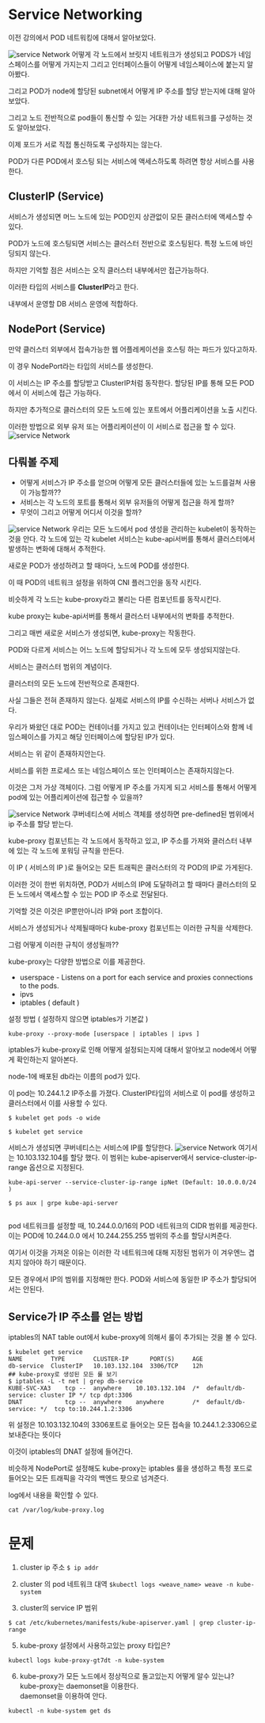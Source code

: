 # Service Networking
이전 강의에서 POD 네트워킹에 대해서 알아보았다.

![service Network](../contents/serviceNetwork01.PNG)
어떻게 각 노드에서 브릿지 네트워크가 생성되고 PODS가 네임스페이스를 어떻게 가지는지 그리고 인터페이스들이 어떻게 네임스페이스에 붙는지 알아봤다.

그리고 POD가 node에 할당된 subnet에서 어떻게 IP 주소를 할당 받는지에 대해 알아보았다.

그리고 노드 전반적으로 pod들이 통신할 수 있는 거대한 가상 네트워크를 구성하는 것도 알아보았다.

이제 포드가 서로 직접 통신하도록 구성하지는 않는다.

POD가 다른 POD에서 호스팅 되는 서비스에 액세스하도록 하려면 항상 서비스를 사용한다.

## ClusterIP (Service)
서비스가 생성되면 머느 노드에 있는 POD인지 상관없이 모든 클러스터에 액세스할 수 있다.

POD가 노드에 호스팅되면 서비스는 클러스터 전반으로 호스팅된다. 특정 노드에 바인딩되지 않는다.

하지만 기억할 점은 서비스는 오직 클러스터 내부에서만 접근가능하다.

이러한 타입의 서비스를 **ClusterIP**라고 한다.

내부에서 운영할 DB 서비스 운영에 적합하다.

## NodePort (Service)
만약 클러스터 외부에서 접속가능한 웹 어플레케이션을 호스팅 하는 파드가 있다고하자.

이 경우 NodePort라는 타입의 서비스를 생성한다.

이 서비스는 IP 주소를 할당받고 ClusterIP처럼 동작한다. 할당된 IP를 통해 모든 POD에서 이 서비스에 접근 가능하다.

하지만 추가적으로 클러스터의 모든 노드에 있는 포트에서 어플리케이션을 노출 시킨다.

이러한 방법으로 외부 유저 또는 어플리케이션이 이 서비스로 접근을 할 수 있다.
![service Network](../contents/serviceNetwork03.PNG)

## 다뤄볼 주제
* 어떻게 서비스가 IP 주소를 얻으며 어떻게 모든 클러스터들에 있는 노드를걸쳐 사용이 가능할까??
* 서비스는 각 노드의 포트를 통해서 외부 유저들의 어떻게 접근을 하게 할까?
* 무엇이 그리고 어떻게 어디서 이것을 할까?

![service Network](../contents/serviceNetwork04.PNG)
우리는 모든 노드에서 pod 생성을 관리하는 kubelet이 동작하는 것을 안다. 각 노드에 있는 각 kubelet 서비스는 kube-api서버를 통해서 클러스터에서 발생하는 변화에 대해서 추적한다.

새로운 POD가 생성하려고 할 때마다, 노드에 POD를 생성한다.

이 때 POD의 네트워크 설정을 위하여 CNI 플러그인을 동작 시킨다.

비슷하게 각 노드는 kube-proxy라고 불리는 다른 컴포넌트를 동작시킨다.

kube proxy는 kube-api서버를 통해서 클러스터 내부에서의 변화를 추적한다.

그리고 매번 새로운 서비스가 생성되면, kube-proxy는 작동한다.

POD와 다르게 서비스는 어느 노드에 할당되거나 각 노드에 모두 생성되지않는다.

서비스는 클러스터 범위의 계념이다.

클러스터의 모든 노드에 전반적으로 존재한다.

사실 그들은 전혀 존재하지 않는다. 실제로 서비스의 IP를 수신하는 서버나 서비스가 없다.

우리가 봐왔던 대로 POD는 컨테이너를 가지고 있고 컨테이너는 인터페이스와 함께 네임스페이스를 가지고 해당 인터페이스에 할당된 IP가 있다.

서비스는 위 같이 존재하지안는다.

서비스를 위한 프로세스 또는 네임스페이스 또는 인터페이스는 존재하지않는다.

이것은 그저 가상 객체이다. 그럼 어떻게 IP 주소를 가지게 되고 서비스를 통해서 어떻게 pod에 있는 어플리케이션에 접근할 수 있을까?

![service Network](../contents/serviceNetwork05.PNG)
쿠버네티스에 서비스 객체를 생성하면 pre-defined된 범위에서 ip 주소를 할당 받는다.

kube-proxy 컴포넌트는 각 노드에서 동작하고 있고, IP 주소를 가져와 클러스터 내부에 있는 각 노드에 포워딩 규칙을 만든다. 

이 IP ( 서비스의 IP )로 들어오는 모든 트래픽은 클러스터의 각 POD의 IP로 가게된다.

이러한 것이 한번 위치하면, POD가 서비스의 IP에 도달하려고 할 때마다 클러스터의 모든 노드에서 액세스할 수 있는 POD IP 주소로 전달된다.

기억할 것은 이것은 IP뿐만아니라 IP와 port 조합이다.

서비스가 생성되거나 삭제될때마다 kube-proxy 컴포넌트는 이러한 규칙을 삭제한다.

그럼 어떻게 이러한 규칙이 생성될까??

kube-proxy는 다양한 방법으로 이를 제공한다.
* userspace - Listens on a port for each service and proxies connections to the pods.
* ipvs
* iptables ( default )

설정 방법 ( 설정하지 않으면 iptables가 기본값 )
```
kube-proxy --proxy-mode [userspace | iptables | ipvs ]
```

iptables가 kube-proxy로 인해 어떻게 설정되는지에 대해서 알아보고 node에서 어떻게 확인하는지 알아본다.

node-1에 배포된 db라는 이름의 pod가 있다.

이 pod는 10.244.1.2 IP주소를 가졌다. ClusterIP타입의 서비스로 이 pod를 생성하고 클러스터에서 이를 사용할 수 있다.

```
$ kubelet get pods -o wide

$ kubelet get service
```
서비스가 생성되면 쿠버네티스는 서비스에 IP를 할당한다.
![service Network](../contents/serviceNetwork07.PNG)
여기서는 10.103.132.104를 할당 했다. 이 범위는 kube-apiserver에서 service-cluster-ip-range 옵션으로 지정된다.
```
kube-api-server --service-cluster-ip-range ipNet (Default: 10.0.0.0/24 )

$ ps aux | grpe kube-api-server
 
```
pod 네트워크를 설정할 때, 10.244.0.0/16의 POD 네트워크의 CIDR 범위를 제공한다. 이는 POD에 10.244.0.0 에서 10.244.255.255 범위의 주소를 할당시켜준다.

여기서 이것을 가져온 이유는 이러한 각 네트워크에 대해 지정된 범위가 이 겨우엔느 겹치지 않아야 하기 때문이다.

모든 경우에서 IP의 범위를 지정해만 한다. POD와 서비스에 동일한 IP 주소가 할당되어서는 안된다.

## Service가 IP 주소를 얻는 방법
iptables의 NAT table out에서 kube-proxy에 의해서 룰이 추가되는 것을 볼 수 있다.
```
$ kubelet get service
NAME        TYPE        CLUSTER-IP      PORT(S)     AGE
db-service  ClusterIP   10.103.132.104  3306/TCP    12h
## kube-proxy로 생성된 모든 룰 보기
$ iptables -L -t net | grep db-service
KUBE-SVC-XA3    tcp --  anywhere    10.103.132.104  /*  default/db-service: cluster IP */ tcp dpt:3306
DNAT            tcp --  anywhere    anywhere        /*  default/db-service: */  tcp to:10.244.1.2:3306
```

위 설정은 10.103.132.104의 3306포트로 들어오는 모든 접속을 10.244.1.2:3306으로 보내준다는 뜻이다

이것이 iptables의 DNAT 설정에 들어간다.

비슷하게 NodePort로 설정해도 kube-proxy는 iptables 룰을 생성하고 특정 포드로 들어오는 모든 트래픽을 각각의 백엔드 팟으로 넘겨준다.

log에서 내용을 확인할 수 있다.
```
cat /var/log/kube-proxy.log
```


# 문제
1. cluster ip 주소
```$ ip addr```

2. cluster 의 pod 네트워크 대역
```$kubectl logs <weave_name> weave -n kube-system```

3. cluster의 service IP 범위
```
$ cat /etc/kubernetes/manifests/kube-apiserver.yaml | grep cluster-ip-range
```
5. kube-proxy 설정에서 사용하고있는 proxy 타입은?
```
kubectl logs kube-proxy-gt7dt -n kube-system
```
6. kube-proxy가 모든 노드에서 정상적으로 돌고있는지 어떻게 알수 있는냐?    
kube-proxy는 daemonset을 이용한다.  
daemonset을 이용하여 안다.
```
kubectl -n kube-system get ds
```
